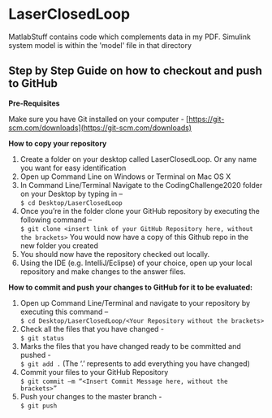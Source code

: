 # LaserClosedLoop

MatlabStuff contains code which complements data in my PDF.
Simulink system model is within the 'model' file in that directory

## **Step by Step Guide on how to checkout and push to GitHub**
 
**Pre-Requisites**
 
Make sure you have Git installed on your computer - [https://git-scm.com/downloads](https://git-scm.com/downloads)
 
**How to copy your repository**
 
1. Create a folder on your desktop called LaserClosedLoop. Or any name you want for easy identification
3. Open up Command Line on Windows or Terminal on Mac OS X
4.  In Command Line/Terminal Navigate to the CodingChallenge2020 folder on your Desktop by typing in –  
 `$ cd Desktop/LaserClosedLoop`
5. Once you’re in the folder clone your GitHub repository by executing the following command –  
 `$ git clone <insert link of your GitHub Repository here, without the brackets>`
 You would now have a copy of this Github repo in the new folder you created
6. You should now have the repository checked out locally.
7. Using the IDE (e.g. IntelliJ/Eclipse) of your choice, open up your local repository and make changes to the answer files.
 
**How to commit and push your changes to GitHub for it to be evaluated:**
 
1. Open up Command Line/Terminal and navigate to your repository by executing this command –  
`$ cd Desktop/LaserClosedLoop/<Your Repository without the brackets>`
2.  Check all the files that you have changed -  
`$ git status`
3. Marks the files that you have changed ready to be committed and pushed -  
`$ git add .` (The ‘.’ represents to add everything you have changed)
4. Commit your files to your GitHub Repository  
`$ git commit –m “<Insert Commit Message here, without the brackets>”`
5. Push your changes to the master branch -  
`$ git push`
